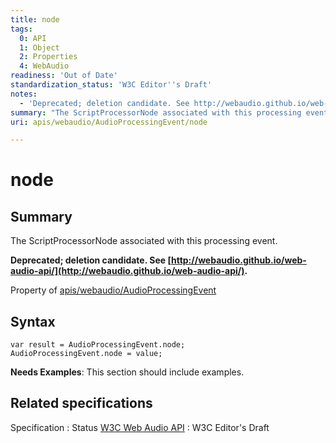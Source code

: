 ```yaml
---
title: node
tags:
  0: API
  1: Object
  2: Properties
  4: WebAudio
readiness: 'Out of Date'
standardization_status: 'W3C Editor''s Draft'
notes:
  - 'Deprecated; deletion candidate. See http://webaudio.github.io/web-audio-api/.'
summary: "The ScriptProcessorNode associated with this processing event.\n"
uri: apis/webaudio/AudioProcessingEvent/node

---
```

# node

## Summary

The ScriptProcessorNode associated with this processing event.

**Deprecated; deletion candidate. See [http://webaudio.github.io/web-audio-api/](http://webaudio.github.io/web-audio-api/).**

<span data-meta="applies_to" data-type="key">Property of <span data-type="value">[apis/webaudio/AudioProcessingEvent](/apis/webaudio/AudioProcessingEvent)</span></span>

## Syntax

``` {.js}
var result = AudioProcessingEvent.node;
AudioProcessingEvent.node = value;
```

**Needs Examples**: This section should include examples.

## Related specifications

Specification
:   Status
[W3C Web Audio API](http://webaudio.github.io/web-audio-api/)
:   W3C Editor's Draft

